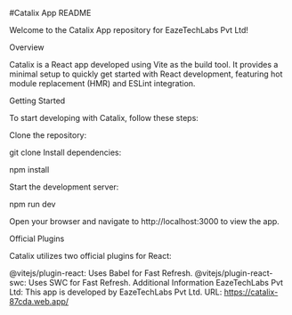 #Catalix App README

Welcome to the Catalix App repository for EazeTechLabs Pvt Ltd!

Overview

Catalix is a React app developed using Vite as the build tool. It provides a minimal setup to quickly get started with React development, featuring hot module replacement (HMR) and ESLint integration.

Getting Started

To start developing with Catalix, follow these steps:

Clone the repository:

git clone <repository-url>
Install dependencies:

npm install

Start the development server:

npm run dev

Open your browser and navigate to http://localhost:3000 to view the app.

Official Plugins

Catalix utilizes two official plugins for React:

@vitejs/plugin-react: Uses Babel for Fast Refresh.
@vitejs/plugin-react-swc: Uses SWC for Fast Refresh.
Additional Information
EazeTechLabs Pvt Ltd: This app is developed by EazeTechLabs Pvt Ltd.
URL: https://catalix-87cda.web.app/
